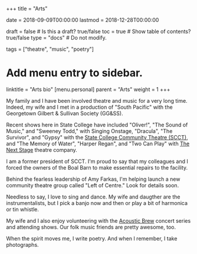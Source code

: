 +++
title = "Arts"

date = 2018-09-09T00:00:00
lastmod = 2018-12-28T00:00:00

draft = false  # Is this a draft? true/false
toc = true  # Show table of contents? true/false
type = "docs"  # Do not modify.

tags = ["theatre", "music", "poetry"]

# Add menu entry to sidebar.
linktitle = "Arts bio"
[menu.personal]
  parent = "Arts"
  weight = 1
+++

My family and I have been involved theatre and music for a very long time.
Indeed, my wife and I met in a production of "South Pacific" with the Georgetown Gilbert & Sullivan Society (GG&SS).

Recent shows here in State College have included "Oliver!", "The Sound of Music," and "Sweeney Todd," with Singing Onstage, "Dracula", "The Survivor", and "Gypsy" with the [State College Community Theatre (SCCT)](https://scctonline.org/), and "The Memory of Water", "Harper Regan", and "Two Can Play" with [The Next Stage](https://www.facebook.com/thenextstageinc/) theatre company. 

I am a former president of SCCT.
I'm proud to say that my colleagues and I forced the owners of the Boal Barn to make essential repairs to the facility.

Behind the fearless leadership of Amy Farkas, I'm helping launch a new community theatre group called "Left of Centre."
Look for details soon.

Needless to say, I love to sing and dance. 
My wife and daugther are the instrumentalists, but I pick a banjo now and then or play a bit of harmonica or tin whistle.

My wife and I also enjoy volunteering with the [Acoustic Brew](https://acousticbrew.org/) concert series and attending shows.
Our folk music friends are pretty awesome, too.

When the spirit moves me, I write poetry.
And when I remember, I take photographs.

